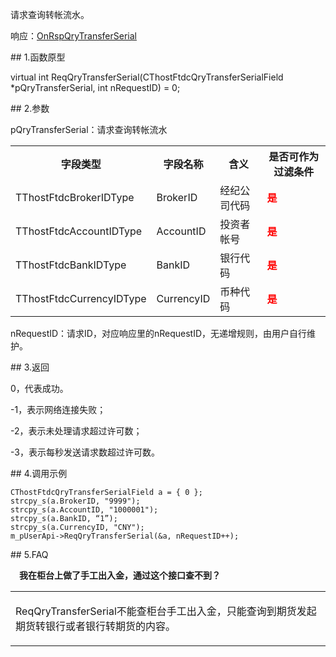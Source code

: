 <p>请求查询转帐流水。</p>
<p>响应：<a href="../../CTHOSTFTDCTRADERAPI/ONRSPQRYTRANSFERSERIAL/">OnRspQryTransferSerial</a></p>
<span class="anchor" id="13c9fcb3-800e-42a9-935d-ad28a59b7c11"></span>
## 1.函数原型
<p>virtual int ReqQryTransferSerial(CThostFtdcQryTransferSerialField *pQryTransferSerial, int nRequestID) = 0;</p>
<span class="anchor" id="54c0b935-0459-4d9d-a713-82525ae95634"></span>
## 2.参数
<p>pQryTransferSerial：请求查询转帐流水</p>
<table><tr><th style="TEXT-ALIGN: center;">字段类型</th><th style="TEXT-ALIGN: center;">字段名称</th><th style="TEXT-ALIGN: center;">含义</th><th style="TEXT-ALIGN: center;">是否可作为过滤条件</th></tr><tr><td style="TEXT-ALIGN: left;">TThostFtdcBrokerIDType</td>
<td style="TEXT-ALIGN: left;">BrokerID</td>
<td style="TEXT-ALIGN: left;">经纪公司代码</td>
<td style="TEXT-ALIGN: left;"><strong><font color="#FF0000">是</font></strong></td>
</tr>
<tr><td style="TEXT-ALIGN: left;">TThostFtdcAccountIDType</td>
<td style="TEXT-ALIGN: left;">AccountID</td>
<td style="TEXT-ALIGN: left;">投资者帐号</td>
<td style="TEXT-ALIGN: left;"><strong><font color="#FF0000">是</font></strong></td>
</tr>
<tr><td style="TEXT-ALIGN: left;">TThostFtdcBankIDType</td>
<td style="TEXT-ALIGN: left;">BankID</td>
<td style="TEXT-ALIGN: left;">银行代码</td>
<td style="TEXT-ALIGN: left;"><strong><font color="#FF0000">是</font></strong></td>
</tr>
<tr><td style="TEXT-ALIGN: left;">TThostFtdcCurrencyIDType</td>
<td style="TEXT-ALIGN: left;">CurrencyID</td>
<td style="TEXT-ALIGN: left;">币种代码</td>
<td style="TEXT-ALIGN: left;"><strong><font color="#FF0000">是</font></strong></td>
</tr>
</table>
<p>nRequestID：请求ID，对应响应里的nRequestID，无递增规则，由用户自行维护。</p>
<span class="anchor" id="a69d3881-c997-45a6-ba04-8641ac36cc18"></span>
## 3.返回
<p>0，代表成功。</p>
<p>-1，表示网络连接失败；</p>
<p>-2，表示未处理请求超过许可数；</p>
<p>-3，表示每秒发送请求数超过许可数。</p>
<span class="anchor" id="6748a892-09a5-4831-9843-1c0c9700bead"></span>
## 4.调用示例
<pre><code>CThostFtdcQryTransferSerialField a = { 0 };
strcpy_s(a.BrokerID, "9999");
strcpy_s(a.AccountID, "1000001"); 
strcpy_s(a.BankID, “1”);
strcpy_s(a.CurrencyID, "CNY");
m_pUserApi-&gt;ReqQryTransferSerial(&amp;a, nRequestID++);
</code></pre>
<span class="anchor" id="b3570d89-fb95-44dc-b5d6-5c954f3bb930"></span>
## 5.FAQ
<p><div class="region_i"><p class="region_header" id="region_header_1" style="padding-left: 1em;font-weight : bold;text-indent: 0px;text-align: left;">我在柜台上做了手工出入金，通过这个接口查不到？</p><div class="region_panel" id="region_panel_1" style="display:block;"><table><tr><td>
<p>ReqQryTransferSerial不能查柜台手工出入金，只能查询到期货发起期货转银行或者银行转期货的内容。</p>
</td></tr></table>
</div><p class="region_tail" id="region_tail_1" style="border-top-color:transparent;border-bottom-width:0;"></p></div></p>
